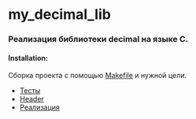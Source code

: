 # my_decimal_lib

### Реализация библиотеки decimal на языке С.


#### Installation:
Сборка проекта с помощью [Makefile](https://github.com/GTimsan/my_decimal_lib/blob/main/src/Makefile) и нужной цели.

- [Тесты](https://github.com/GTimsan/my_decimal_lib/blob/main/src/tests.c)
- [Header](https://github.com/GTimsan/my_decimal_lib/blob/main/src/s21_decimal.h)
- [Реализация](https://github.com/GTimsan/my_decimal_lib/blob/main/src/s21_decimal.c)
